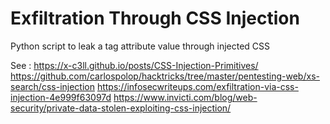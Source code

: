 # Exfiltration Through CSS Injection
Python script to leak a tag attribute value through injected CSS


See : 
https://x-c3ll.github.io/posts/CSS-Injection-Primitives/
https://github.com/carlospolop/hacktricks/tree/master/pentesting-web/xs-search/css-injection
https://infosecwriteups.com/exfiltration-via-css-injection-4e999f63097d
https://www.invicti.com/blog/web-security/private-data-stolen-exploiting-css-injection/
